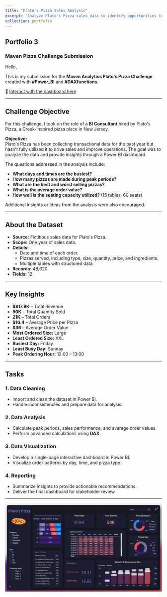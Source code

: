 ```yaml
---
title: "Plato's Pizza Sales Analysis"
excerpt: "Analyze Plato's Pizza sales data to identify opportunities to improve operations using Power BI"
collection: portfolio
---
```


## Portfolio 3  

### Maven Pizza Challenge Submission  

Hello,  

This is my submission for the **Maven Analytics Plato's Pizza Challenge** created with **#Power_BI** and **#DAXfunctions**.  

🔗 [Interact with the dashboard here](https://lnkd.in/eeZQhGVj)  

---  

## Challenge Objective  
For this challenge, I took on the role of a **BI Consultant** hired by Plato's Pizza, a Greek-inspired pizza place in New Jersey.  

**Objective:**  
Plato's Pizza has been collecting transactional data for the past year but hasn't fully utilized it to drive sales and improve operations. The goal was to analyze the data and provide insights through a Power BI dashboard.  

The questions addressed in the analysis include:  
- **What days and times are the busiest?**  
- **How many pizzas are made during peak periods?**  
- **What are the best and worst selling pizzas?**  
- **What is the average order value?**  
- **How well is the seating capacity utilized?** (15 tables, 60 seats)  

Additional insights or ideas from the analysis were also encouraged.  

---  

## About the Dataset  
- **Source:** Fictitious sales data for Plato's Pizza.  
- **Scope:** One year of sales data.  
- **Details:**  
  - Date and time of each order.  
  - Pizzas served, including type, size, quantity, price, and ingredients.  
  - Multiple tables with structured data.  
- **Records:** 48,620  
- **Fields:** 12  

---  

## Key Insights  
- **$817.9K** – Total Revenue  
- **50K** – Total Quantity Sold  
- **21K** – Total Orders  
- **$16.4** – Average Price per Pizza  
- **$36** – Average Order Value  
- **Most Ordered Size:** Large  
- **Least Ordered Size:** XXL  
- **Busiest Day:** Friday  
- **Least Busy Day:** Sunday  
- **Peak Ordering Hour:** 12:00 – 13:00  

---  

## Tasks  

### 1. Data Cleaning  
- Import and clean the dataset in Power BI.  
- Handle inconsistencies and prepare data for analysis.  

### 2. Data Analysis  
- Calculate peak periods, sales performance, and average order values.  
- Perform advanced calculations using **DAX**.  

### 3. Data Visualization  
- Develop a single-page interactive dashboard in Power BI.  
- Visualize order patterns by day, time, and pizza type.  

### 4. Reporting  
- Summarize insights to provide actionable recommendations.  
- Deliver the final dashboard for stakeholder review.  

---  

![Plato's Pizza Dashboard](images/Plato's_Pizza_Challange.jpg)  


